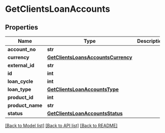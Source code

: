 # GetClientsLoanAccounts

## Properties
Name | Type | Description | Notes
------------ | ------------- | ------------- | -------------
**account_no** | **str** |  | [optional] 
**currency** | [**GetClientsLoansAccountsCurrency**](GetClientsLoansAccountsCurrency.md) |  | [optional] 
**external_id** | **str** |  | [optional] 
**id** | **int** |  | [optional] 
**loan_cycle** | **int** |  | [optional] 
**loan_type** | [**GetClientsLoanAccountsType**](GetClientsLoanAccountsType.md) |  | [optional] 
**product_id** | **int** |  | [optional] 
**product_name** | **str** |  | [optional] 
**status** | [**GetClientsLoanAccountsStatus**](GetClientsLoanAccountsStatus.md) |  | [optional] 

[[Back to Model list]](../README.md#documentation-for-models) [[Back to API list]](../README.md#documentation-for-api-endpoints) [[Back to README]](../README.md)

